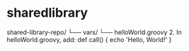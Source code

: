 # sharedlibrary
shared-library-repo/
└── vars/
    └── helloWorld.groovy
2.	In helloWorld.groovy, add:
def call() {
    echo 'Hello, World!'
}
